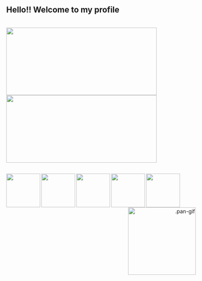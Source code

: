 ## Hello!! Welcome to my profile

 <br>
 <div>
   <a href="https://github.com/panppa" align="left">
      <img height="180em" width="400em" src="https://github-readme-stats.vercel.app/api?username=panppa&show_icons=false&theme=dracula&include_all_commits=true&count_private=true&border_color=ff6e96"/>
   </a>
   <a href="https://github.com/panppa">
      <img height="180em" width="400em" src="https://github-readme-stats.vercel.app/api/top-langs/?username=panppa&layout=compact&langs_count=7&theme=dracula&border_color=ff6e96"/>
   </a>
</div>

##
<div>
<img src="https://cdn.jsdelivr.net/gh/devicons/devicon/icons/java/java-original.svg" height="90em" align="left"/>
<img src="https://cdn.jsdelivr.net/gh/devicons/devicon/icons/php/php-original.svg" height="90em" align="left"/>
 <img src="https://cdn.jsdelivr.net/gh/devicons/devicon/icons/html5/html5-original-wordmark.svg" height="90em" align="left"/>
<img src="https://cdn.jsdelivr.net/gh/devicons/devicon/icons/css3/css3-original-wordmark.svg" height="90em" align="left"/>
 <img src="https://cdn.jsdelivr.net/gh/devicons/devicon/icons/mysql/mysql-original-wordmark.svg" height="90em" align="left"/>




 <p align="right">
    <img  alt=".pan-gif" width="180" src="https://media0.giphy.com/media/pbJU1gzuFw8ILRxzOK/giphy.gif?cid=790b761108c67597c618c1455f9480a3153ba2758f59f2d2&rid=giphy.gif&ct=g"> 
 </p>
 </div>

